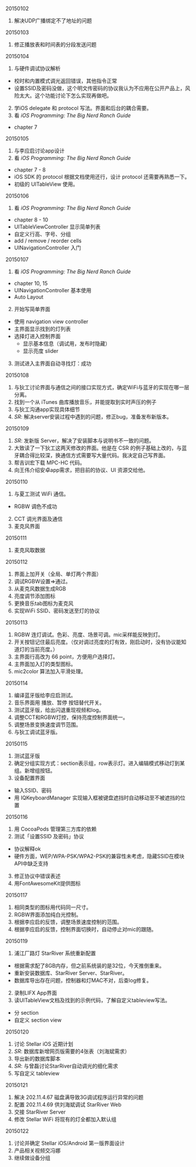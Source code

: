 20150102

1. 解决UDP广播绑定不了地址的问题

20150103

1. 修正播放表和时间表的分段发送问题

20150104

1. 与硬件调试协议解析
  - 校时和内置模式调光返回错误，其他指令正常
  - 设置SSID及密码没做，这个明文传密码的协议我认为不应用在公开产品上，风险太大。这个功能讨论下怎么实现再做吧。
2. 学iOS delegate 和 protocol 写法。界面和后台的耦合需要。
3. 看 *iOS Programming: The Big Nerd Ranch Guide*
  - chapter 7

20150105

1. 与李应启讨论app设计
2. 看 *iOS Programming: The Big Nerd Ranch Guide*
  - chapter 7 - 8
  - iOS SDK 的 protocol 根据文档使用还行，设计 protocol 还需要再熟悉一下。
  - 初级的 UITableView 使用。

20150106

1. 看 *iOS Programming: The Big Nerd Ranch Guide*
  - chapter 8 - 10
  - UITableViewController 显示简单列表
  - 自定义行高、字号、分组
  - add / remove / reorder cells
  - UINavigationController 入门

20150107

1. 看 *iOS Programming: The Big Nerd Ranch Guide*
  - chapter 10, 15
  - UINavigationController 基本使用
  - Auto Layout
2. 开始写简单界面
  - 使用 navigation view controller
  - 主界面显示找到的灯列表
  - 选择灯进入控制界面
    * 显示基本信息（调试用，发布时隐藏）
    * 显示亮度 slider
3. 测试进入主界面自动寻找灯：成功

20150108

1. 与狄工讨论界面与通信之间的接口实现方式，确定WiFi与蓝牙的实现在哪一层分离。
2. 找到一个从 iTunes 曲库播放音乐，并能提取到实时声压的例子
3. 与狄工沟通app实现具体细节
4. *SR*: 解决server安装过程中遇到的问题，修正bug，准备发布新版本。

20150109

1. *SR*: 发新版 Server，解决了安装脚本与说明书不一致的问题。
2. 大致读了一下狄工这两天修改的界面。他是在 CSR 的例子基础上改的，与蓝牙耦合得比较深，换通信方式需要写大量代码。我决定自己写界面。
3. 帮吉训宏下载 MPC-HC 代码。
4. 向王伟介绍安卓app需求，把目前的协议、UI 资源交给他。

20150110

1. 与夏工测试 WiFi 通信。
  - RGBW 调色不成功
2. CCT 调光界面及通信
3. 麦克风界面

20150111

1. 麦克风取数据

20150112

1. 界面上加开关（全局、单灯两个界面）
2. 调试RGBW设置=>通过。
3. 从麦克风数据生成RGB
4. 亮度调节添加图标
5. 更换音乐tab图标为麦克风
6. 实现WiFi SSID、密码发送至灯的协议

20150113

1. RGBW 连灯调试。色彩、亮度、场景可调。mic采样能反映到灯。
2. 开关按钮记住最后亮度。（仅对调过亮度的灯有效，刚启动时，没有协议能知道灯的当前亮度。）
3. 主界面行高改为 66 point，方便用户选择灯。
4. 主界面加入灯的类型图标。
5. mic2color 算法加入平滑处理。

20150114

1. 编译蓝牙版给李应启测试。
2. 音乐界面用 播放、暂停 按钮替代开关。
3. 测试蓝牙版，给出闪退重现视频和log。
4. 调整CCT和RGBW灯控，保持亮度控制界面统一。
5. 调整场景变换速度调节范围。
6. 与狄工调试蓝牙版。

20150115

1. 测试蓝牙版
2. 确定分组实现方式：section表示组，row表示灯。进入编辑模式移动灯到某组。新增组按钮。
3. 设备配置界面
  - 输入SSID、密码
  - 用 IQKeyboardManager 实现输入框被键盘遮挡时自动移动至不被遮挡的位置

20150116

1. 用 CocoaPods 管理第三方库的依赖
2. 测试「设置SSID 及密码」协议
  - 协议解释ok
  - 硬件方面，WEP/WPA-PSK/WPA2-PSK的兼容性未考虑，隐藏SSID在模块API中缺乏支持
3. 修正协议中错误表述
4. 用FontAwesomeKit提供图标

20150117

1. 相同类型的图标用代码同一尺寸。
2. RGBW界面添加纯白光控制。
3. 根据李应启的反馈，调整场景速度控制的范围。
4. 根据李应启的反馈，控制界面切换时，自动停止对mic的跟随。

20150119

1. 浦江厂路灯 StarRiver 系统重新配置
  - 根据需求配了8GB内存，但之前系统装的是32位，今天推倒重来。
  - 重新安装数据库、StarRiver Server、StarRiver。
  - 数据库导出存在问题，控制器和灯MAC不对，后查log修复。
2. 录制LIFX App界面
3. 读UITableView文档及找到的示例代码，了解自定义tableview写法。
  - 分 section
  - 自定义 section view

20150120

1. 讨论 Stellar iOS 近期计划
2. *SR*: 数据库新增网页版需要的4张表（刘海斌需求）
3. 导出新的数据库脚本
4. *SR*: 与曾磊讨论StarRiver自动调光的细化需求
5. 写自定义 tableview

20150121

1. 解决 202.11.4.67 磁盘满导致3G调试程序运行异常的问题
2. 配置 202.11.4.69 供刘海斌调试 StarRiver Web
3. 交接 StarRiver Server
4. 修改 Stellar WiFi 将现有的灯全都加入默认组

20150122

1. 讨论并确定 Stellar iOS/Android 第一版界面设计
2. 产品相关视频交冯娜
3. 继续做设备分组

[//]: # (comment)
